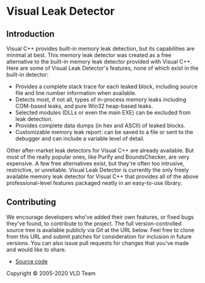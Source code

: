 # Visual Leak Detector 

## Introduction

Visual C++ provides built-in memory leak detection, but its capabilities are minimal at best. This memory leak detector was created as a free alternative to the built-in memory leak detector provided with Visual C++. Here are some of Visual Leak Detector's features, none of which exist in the built-in detector:

*   Provides a complete stack trace for each leaked block, including source file and line number information when available.
*   Detects most, if not all, types of in-process memory leaks including COM-based leaks, and pure Win32 heap-based leaks.
*   Selected modules (DLLs or even the main EXE) can be excluded from leak detection.
*   Provides complete data dumps (in hex and ASCII) of leaked blocks.
*   Customizable memory leak report: can be saved to a file or sent to the debugger and can include a variable level of detail.

Other after-market leak detectors for Visual C++ are already available. But most of the really popular ones, like Purify and BoundsChecker, are very expensive. A few free alternatives exist, but they're often too intrusive, restrictive, or unreliable. Visual Leak Detector is currently the only freely available memory leak detector for Visual C++ that provides all of the above professional-level features packaged neatly in an easy-to-use library.

## Contributing

We encourage developers who've added their own features, or fixed bugs they've found, to contribute to the project. The full version-controlled source tree is available publicly via Git at the URL below. Feel free to clone from this URL and submit patches for consideration for inclusion in future versions. You can also issue pull requests for changes that you've made and would like to share.

* [Source code](https://github.com/oneiric/vld)

Copyright © 2005-2020 VLD Team

 [1]: https://github.com/oneiric/vld/blob/master/COPYING.txt
